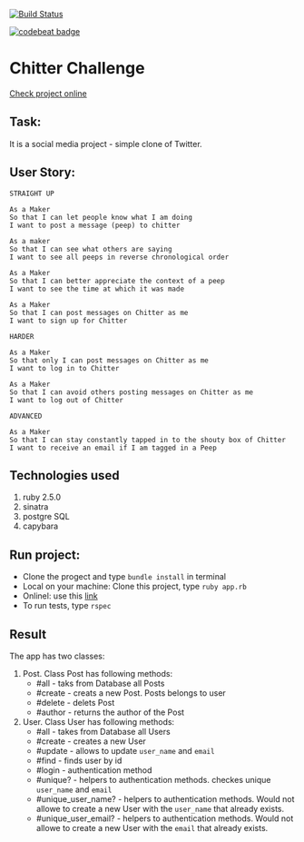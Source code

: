 [![Build Status](https://travis-ci.org/MaryDomashneva/chitter-challenge.svg?branch=master)](https://travis-ci.org/MaryDomashneva/chitter-challenge)

[![codebeat badge](https://codebeat.co/badges/0b8cbc00-81a2-402c-b6e2-4cc28040db6d)](https://codebeat.co/projects/github-com-marydomashneva-chitter-challenge-master)

Chitter Challenge
=================

[Check project online](chitter-challenge.surge.sh)

Task:
-------
It is a social media project - simple clone of Twitter.

User Story:
-------

```
STRAIGHT UP

As a Maker
So that I can let people know what I am doing  
I want to post a message (peep) to chitter

As a maker
So that I can see what others are saying  
I want to see all peeps in reverse chronological order

As a Maker
So that I can better appreciate the context of a peep
I want to see the time at which it was made

As a Maker
So that I can post messages on Chitter as me
I want to sign up for Chitter

HARDER

As a Maker
So that only I can post messages on Chitter as me
I want to log in to Chitter

As a Maker
So that I can avoid others posting messages on Chitter as me
I want to log out of Chitter

ADVANCED

As a Maker
So that I can stay constantly tapped in to the shouty box of Chitter
I want to receive an email if I am tagged in a Peep
```

Technologies used
-----
1. ruby 2.5.0
2. sinatra
3. postgre SQL
4. capybara

Run project:
-----

* Clone the progect and type ```bundle install``` in terminal
* Local on your machine: Clone this project, type ```ruby app.rb```
* Onlinel: use this [link](chitter-challenge.surge.sh)
* To run tests, type ```rspec```

Result
-----

The app has two classes:
1. Post. Class Post has following methods:
    * #all - taks from Database all Posts
    * #create - creats a new Post. Posts belongs to user
    * #delete - delets Post
    * #author - returns the author of the Post
2. User. Class User has following methods:
    * #all - takes from Database all Users
    * #create - creates a new User
    * #update - allows to update ```user_name``` and ```email```
    * #find - finds user by id
    * #login - authentication method
    * #unique? - helpers to authentication methods. checkes unique ```user_name``` and ```email```
    * #unique_user_name? - helpers to authentication methods. Would not allowe to create a new User with the ```user_name``` that already exists.
    * #unique_user_email? - helpers to authentication methods. Would not allowe to create a new User with the ```email``` that already exists.
